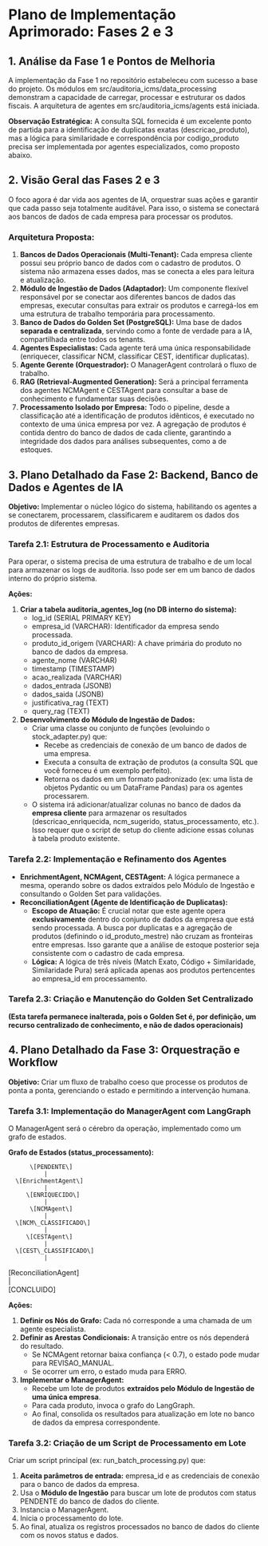 # **Plano de Implementação Aprimorado: Fases 2 e 3**

## **1\. Análise da Fase 1 e Pontos de Melhoria**

A implementação da Fase 1 no repositório estabeleceu com sucesso a base do projeto. Os módulos em src/auditoria\_icms/data\_processing demonstram a capacidade de carregar, processar e estruturar os dados fiscais. A arquitetura de agentes em src/auditoria\_icms/agents está iniciada.

**Observação Estratégica:** A consulta SQL fornecida é um excelente ponto de partida para a identificação de duplicatas exatas (descricao\_produto), mas a lógica para similaridade e correspondência por codigo\_produto precisa ser implementada por agentes especializados, como proposto abaixo.

## **2\. Visão Geral das Fases 2 e 3**

O foco agora é dar vida aos agentes de IA, orquestrar suas ações e garantir que cada passo seja totalmente auditável. Para isso, o sistema se conectará aos bancos de dados de cada empresa para processar os produtos.

### **Arquitetura Proposta:**

1. **Bancos de Dados Operacionais (Multi-Tenant):** Cada empresa cliente possui seu próprio banco de dados com o cadastro de produtos. O sistema não armazena esses dados, mas se conecta a eles para leitura e atualização.  
2. **Módulo de Ingestão de Dados (Adaptador):** Um componente flexível responsável por se conectar aos diferentes bancos de dados das empresas, executar consultas para extrair os produtos e carregá-los em uma estrutura de trabalho temporária para processamento.  
3. **Banco de Dados do Golden Set (PostgreSQL):** Uma base de dados **separada e centralizada**, servindo como a fonte de verdade para a IA, compartilhada entre todos os tenants.  
4. **Agentes Especialistas:** Cada agente terá uma única responsabilidade (enriquecer, classificar NCM, classificar CEST, identificar duplicatas).  
5. **Agente Gerente (Orquestrador):** O ManagerAgent controlará o fluxo de trabalho.  
6. **RAG (Retrieval-Augmented Generation):** Será a principal ferramenta dos agentes NCMAgent e CESTAgent para consultar a base de conhecimento e fundamentar suas decisões.  
7. **Processamento Isolado por Empresa:** Todo o pipeline, desde a classificação até a identificação de produtos idênticos, é executado no contexto de uma única empresa por vez. A agregação de produtos é contida dentro do banco de dados de cada cliente, garantindo a integridade dos dados para análises subsequentes, como a de estoques.

## **3\. Plano Detalhado da Fase 2: Backend, Banco de Dados e Agentes de IA**

**Objetivo:** Implementar o núcleo lógico do sistema, habilitando os agentes a se conectarem, processarem, classificarem e auditarem os dados dos produtos de diferentes empresas.

### **Tarefa 2.1: Estrutura de Processamento e Auditoria**

Para operar, o sistema precisa de uma estrutura de trabalho e de um local para armazenar os logs de auditoria. Isso pode ser em um banco de dados interno do próprio sistema.

**Ações:**

1. **Criar a tabela auditoria\_agentes\_log (no DB interno do sistema):**  
   * log\_id (SERIAL PRIMARY KEY)  
   * empresa\_id (VARCHAR): Identificador da empresa sendo processada.  
   * produto\_id\_origem (VARCHAR): A chave primária do produto no banco de dados da empresa.  
   * agente\_nome (VARCHAR)  
   * timestamp (TIMESTAMP)  
   * acao\_realizada (VARCHAR)  
   * dados\_entrada (JSONB)  
   * dados\_saida (JSONB)  
   * justificativa\_rag (TEXT)  
   * query\_rag (TEXT)  
2. **Desenvolvimento do Módulo de Ingestão de Dados:**  
   * Criar uma classe ou conjunto de funções (evoluindo o stock\_adapter.py) que:  
     * Recebe as credenciais de conexão de um banco de dados de uma empresa.  
     * Executa a consulta de extração de produtos (a consulta SQL que você forneceu é um exemplo perfeito).  
     * Retorna os dados em um formato padronizado (ex: uma lista de objetos Pydantic ou um DataFrame Pandas) para os agentes processarem.  
   * O sistema irá adicionar/atualizar colunas no banco de dados da **empresa cliente** para armazenar os resultados (descricao\_enriquecida, ncm\_sugerido, status\_processamento, etc.). Isso requer que o script de setup do cliente adicione essas colunas à tabela produto existente.

### **Tarefa 2.2: Implementação e Refinamento dos Agentes**

* **EnrichmentAgent, NCMAgent, CESTAgent:** A lógica permanece a mesma, operando sobre os dados extraídos pelo Módulo de Ingestão e consultando o Golden Set para validações.  
* **ReconciliationAgent (Agente de Identificação de Duplicatas):**  
  * **Escopo de Atuação:** É crucial notar que este agente opera **exclusivamente** dentro do conjunto de dados da empresa que está sendo processada. A busca por duplicatas e a agregação de produtos (definindo o id\_produto\_mestre) não cruzam as fronteiras entre empresas. Isso garante que a análise de estoque posterior seja consistente com o cadastro de cada empresa.  
  * **Lógica:** A lógica de três níveis (Match Exato, Código \+ Similaridade, Similaridade Pura) será aplicada apenas aos produtos pertencentes ao empresa\_id em processamento.

### **Tarefa 2.3: Criação e Manutenção do Golden Set Centralizado**

**(Esta tarefa permanece inalterada, pois o Golden Set é, por definição, um recurso centralizado de conhecimento, e não de dados operacionais)**

## **4\. Plano Detalhado da Fase 3: Orquestração e Workflow**

**Objetivo:** Criar um fluxo de trabalho coeso que processe os produtos de ponta a ponta, gerenciando o estado e permitindo a intervenção humana.

### **Tarefa 3.1: Implementação do ManagerAgent com LangGraph**

O ManagerAgent será o cérebro da operação, implementado como um grafo de estados.

**Grafo de Estados (status\_processamento):**

          \[PENDENTE\]  
              |  
      \[EnrichmentAgent\]  
              |  
         \[ENRIQUECIDO\]  
              |  
          \[NCMAgent\]  
              |  
      \[NCM\_CLASSIFICADO\]  
              |  
         \[CESTAgent\]  
              |  
      \[CEST\_CLASSIFICADO\]  
              |  
   \[ReconciliationAgent\]  
              |  
         \[CONCLUIDO\]

**Ações:**

1. **Definir os Nós do Grafo:** Cada nó corresponde a uma chamada de um agente especialista.  
2. **Definir as Arestas Condicionais:** A transição entre os nós dependerá do resultado.  
   * Se NCMAgent retornar baixa confiança (\< 0.7), o estado pode mudar para REVISAO\_MANUAL.  
   * Se ocorrer um erro, o estado muda para ERRO.  
3. **Implementar o ManagerAgent:**  
   * Recebe um lote de produtos **extraídos pelo Módulo de Ingestão de uma única empresa**.  
   * Para cada produto, invoca o grafo do LangGraph.  
   * Ao final, consolida os resultados para atualização em lote no banco de dados da empresa correspondente.

### **Tarefa 3.2: Criação de um Script de Processamento em Lote**

Criar um script principal (ex: run\_batch\_processing.py) que:

1. **Aceita parâmetros de entrada:** empresa\_id e as credenciais de conexão para o banco de dados da empresa.  
2. Usa o **Módulo de Ingestão** para buscar um lote de produtos com status PENDENTE do banco de dados do cliente.  
3. Instancia o ManagerAgent.  
4. Inicia o processamento do lote.  
5. Ao final, atualiza os registros processados no banco de dados do cliente com os novos status e dados.